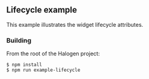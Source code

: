 ## Lifecycle example

This example illustrates the widget lifecycle attributes.

### Building

From the root of the Halogen project:

```
$ npm install
$ npm run example-lifecycle
```
